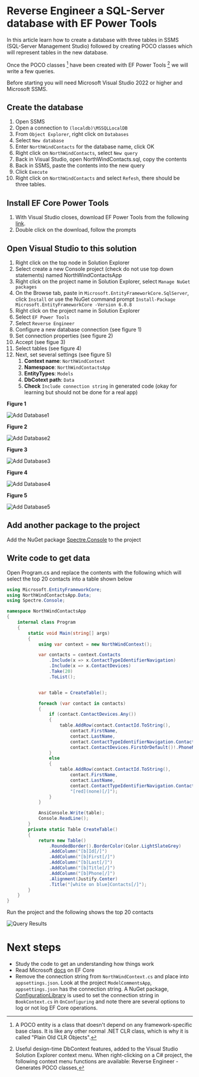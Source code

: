 # Reverse Engineer a SQL-Server database with EF Power Tools


In this article learn how to create a database with three tables in SSMS (SQL-Server Management Studio) followed by creating POCO classes which will represent tables in the new database. 

Once the POCO classes [^1] have been created with EF Power Tools [^2] we will write a few queries.

Before starting you will need Microsoft Visual Studio 2022 or higher and Microsoft SSMS.

## Create the database

1. Open SSMS
1. Open a connection to `(localdb)\MSSQLLocalDB` 
1. From `Object Explorer`, right click on `Databases`
1. Select `New database`
1. Enter `NorthWindContacts` for the database name, click OK
1. Right click on `NorthWindContacts`, select `New query`
1. Back in Visual Studio, open NorthWindContacts.sql, copy the contents
1. Back in SSMS, paste the contents into the new query
1. Click `Execute`
1. Right click on `NorthWindContacts` and select `Refesh`, there should be three tables.

## Install EF Core Power Tools

1. With Visual Studio closes, download EF Power Tools from the following [link](https://marketplace.visualstudio.com/items?itemName=ErikEJ.EFCorePowerTools).
1. Double click on the download, follow the prompts

## Open Visual Studio to this solution

1. Right click on the top node in Solution Explorer
1. Select create a new Console project (check do not use top down statements) named NorthWindContactsApp
1. Right click on the project name in Solution Explorer, select `Manage NuGet packages`
1. On the Browse tab, paste in `Microsoft.EntityFrameworkCore.SqlServer`, click `Install` or use the NuGet command prompt `Install-Package Microsoft.EntityFrameworkCore -Version 6.0.8`
1. Right click on the project name in Solution Explorer
1. Select `EF Power Tools`
1. Select `Reverse Engineer`
1. Configure a new database connection (see figure 1)
1. Set connection properties (see figure 2)
1. Accept (see figue 3)
1. Select tables (see figure 4)
1. Next, set several settings (see figure 5)
    1. **Context name**: `NorthWindContext`
    1. **Namespace**: `NorthWindContactsApp`
    1. **EntityTypes**: `Models`
    1. **DbCotext path**: `Data`
    1. **Check** `Include connection string` in generated code (okay for learning but should not be done for a real app)

**Figure 1**

![Add Database1](efPowerTools/AddDatabase1.png)

**Figure 2**

![Add Database2](efPowerTools/AddDatabase2.png)

**Figure 3**

![Add Database3](efPowerTools/AddDatabase3.png)

**Figure 4**

![Add Database4](efPowerTools/AddDatabase4.png)

**Figure 5**

![Add Database5](efPowerTools/AddDatabase5.png)

## Add another package to the project

Add the NuGet package [Spectre.Console](https://www.nuget.org/packages/Spectre.Console) to the project

## Write code to get data

Open Program.cs and replace the contents with the following which will select the top 20 contacts into a table shown below

```csharp
using Microsoft.EntityFrameworkCore;
using NorthWindContactsApp.Data;
using Spectre.Console;

namespace NorthWindContactsApp
{
    internal class Program
    {
        static void Main(string[] args)
        {
            using var context = new NorthWindContext();

            var contacts = context.Contacts
                .Include(x => x.ContactTypeIdentifierNavigation)
                .Include(x => x.ContactDevices)
                .Take(20)
                .ToList();


            var table = CreateTable();

            foreach (var contact in contacts)
            {
                if (contact.ContactDevices.Any())
                {
                    table.AddRow(contact.ContactId.ToString(), 
                        contact.FirstName, 
                        contact.LastName, 
                        contact.ContactTypeIdentifierNavigation.ContactTitle, 
                        contact.ContactDevices.FirstOrDefault()!.PhoneNumber);
                }
                else
                {
                    table.AddRow(contact.ContactId.ToString(), 
                        contact.FirstName, 
                        contact.LastName, 
                        contact.ContactTypeIdentifierNavigation.ContactTitle, 
                        "[red](none)[/]");
                }
            }

            AnsiConsole.Write(table);
            Console.ReadLine();
        }
        private static Table CreateTable()
        {
            return new Table()
                .RoundedBorder().BorderColor(Color.LightSlateGrey)
                .AddColumn("[b]Id[/]")
                .AddColumn("[b]First[/]")
                .AddColumn("[b]Last[/]")
                .AddColumn("[b]Title[/]")
                .AddColumn("[b]Phone[/]")
                .Alignment(Justify.Center)
                .Title("[white on blue]Contacts[/]");
        }
    }
}
```

Run the project and the following shows the top 20 contacts

![Query Results](efPowerTools/queryResults.png)

# Next steps

- Study the code to get an understanding how things work
- Read Microsoft [docs](https://docs.microsoft.com/en-us/ef/core/) on EF Core
- Remove the connection string from `NorthWindContext.cs` and place into `appsettings.json`. Look at the project `ModelCommentsApp`, `appsettings.json` has the connection string. A NuGet package, [ConfigurationLibrary](https://www.nuget.org/packages/ConfigurationLibrary/1.0.1?_src=template) is used to set the connection string in `BookContext.cs` in `OnConfiguring` and note there are several options to log or not log EF Core operations.


[^1]: A POCO entity is a class that doesn't depend on any framework-specific base class. It is like any other normal .NET CLR class, which is why it is called "Plain Old CLR Objects".

[^2]: Useful design-time DbContext features, added to the Visual Studio Solution Explorer context menu. When right-clicking on a C# project, the following context menu functions are available: Reverse Engineer - Generates POCO classes,